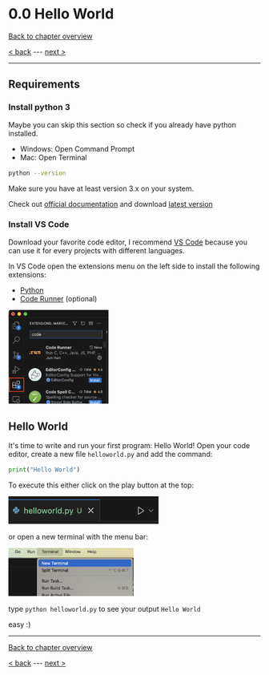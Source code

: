 # 0.0 Hello World

[Back to chapter overview](../README.md)

[< back](../README.md) ---
[next >](1-python-files.md)

---

## Requirements

### Install python 3

Maybe you can skip this section so check if you already have python installed.

- Windows: Open Command Prompt
- Mac: Open Terminal

```bash
python --version
```

Make sure you have at least version 3.x on your system.

Check out [official documentation](https://www.python.org) and download [latest version](https://www.python.org/downloads/)

### Install VS Code

Download your favorite code editor, I recommend [VS Code](https://code.visualstudio.com) because you can use it for every projects with different languages.

In VS Code open the extensions menu on the left side to install the following extensions:

- [Python](https://marketplace.visualstudio.com/items?itemName=ms-python.python)
- [Code Runner](https://marketplace.visualstudio.com/items?itemName=formulahendry.code-runner) (optional)

<img src="images/vscode-extensions.png" width="200px">

## Hello World

It's time to write and run your first program: Hello World! Open your code editor, create a new file
`helloworld.py` and add the command:

```python
print("Hello World")
```

To execute this either click on the play button at the top:

<img src="images/hello-world.png" width="300px">

or open a new terminal with the menu bar:

<img src="images/terminal.png" width="250px">

type `python helloworld.py` to see your output `Hello World`

easy :)

---

[Back to chapter overview](../README.md)

[< back](../README.md) ---
[next >](1-python-files.md)
